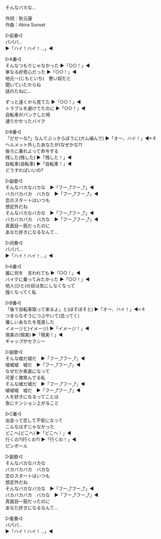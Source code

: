 そんなバカな…  
  
作詞：秋元康  
作曲：Akira Sunset  
  
▷前奏◁  
パパパ…  
▶「ハイ！ハイ！…」◀   
  
▷A番◁  
そんなつもりじゃなかった ▶「○○！」◀   
単なる好奇心だった ▶「○○！」◀   
地元一(じもといち)　悪い奴だと  
聞いていたからね  
話のたねに…  
  
ずっと遠くから見てた ▶「○○！」◀   
トラブルを避けてたのに ▶「○○！」◀   
自転車がパンクした時  
通りかかったバイク  
  
▷B番◁  
「だせーな?」なんてぶっきらぼうに(ガム噛んで) ▶「オー、ハイ！」◀×４   
ヘルメット外したあなたが(なぜかな?)  
後ろに乗れよって命令する  
残した(残した) ▶「残した！」◀  
自転車(自転車) ▶「自転車！」◀  
どうすればいいの?  
  
▷副歌◁  
そんなバカなバカな　▶「フー⤴フー⤴」◀  
バカバカバカ　バカな　▶「フー⤴フー⤴」◀  
恋のスタートはいつも  
想定外だね  
そんなバカなバカな　▶「フー⤴フー⤴」◀  
バカバカバカ　バカな　▶「フー⤴フー⤴」◀  
真面目一筋だったのに  
あなた好きになるなんて…  
  
▷间奏◁  
パパパ…  
▶「ハイ！ハイ！…」◀   
  
▷A番◁  
誰に何を　言われても ▶「○○！」◀   
バイクに乗ってみたかった ▶「○○！」◀   
他人(ひと)の目は気にしなくなって  
強くなってく私  
  
▷B番◁  
「後で自転車取って来るよ」と(ぼそぼそと) ▶「オー、ハイ！」◀×４   
つまらなそうにつぶやいて(去ってく)  
優しいあなたを見直した  
イメージと(イメージ) ▶「イメージ！」◀  
現実の(現実) ▶「現実！」◀  
ギャップがセクシー  
  
▷副歌◁  
そんな嘘だ嘘だ　▶「フー⤴フー⤴」◀  
嘘嘘嘘　嘘だ　▶「フー⤴フー⤴」◀  
なぜだか素直になって  
可愛く微笑んでる私  
そんな嘘だ嘘だ　▶「フー⤴フー⤴」◀  
嘘嘘嘘　嘘だ　▶「フー⤴フー⤴」◀  
人を好きになるってことは  
急にテンション上がること  
  
▷C番◁  
出会って恋して不安になって  
こんなはずじゃなかった  
どこへ(どこへ) ▶「どこへ！」◀  
行くの?(行くの?) ▶「行くの！」◀  
ピンボール  
  
▷副歌◁  
そんなバカなバカな  
バカバカバカ　バカな  
恋のスタートはいつも  
想定外だね  
そんなバカなバカな　▶「フー⤴フー⤴」◀  
バカバカバカ　バカな　▶「フー⤴フー⤴」◀  
真面目一筋だったのに  
あなた好きになるなんて…  
  
▷尾奏◁  
パパパ…  
▶「ハイ！ハイ！…」◀   
